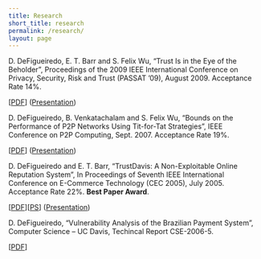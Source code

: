 ```yaml
---
title: Research
short_title: research
permalink: /research/
layout: page
---
```

D. DeFigueiredo, E. T. Barr and S. Felix Wu, &#8220;Trust Is in the Eye of the Beholder&#8221;, Proceedings of the 2009 IEEE International Conference on Privacy, Security, Risk and Trust (PASSAT &#8217;09), August 2009. Acceptance Rate 14%.


[[PDF](/my-research/beholder.pdf)] ([Presentation](/my-research/beholder-presentation.pptx))

D. DeFigueiredo, B. Venkatachalam and S. Felix Wu, &#8220;Bounds on the Performance of P2P Networks Using Tit-for-Tat Strategies&#8221;, IEEE Conference on P2P Computing, Sept. 2007. Acceptance Rate 19%.

[[PDF](/my-research/p2p-bounds-full.pdf)] ([Presentation](/my-research/P2P2007-presentation-final.ppt))

D. DeFigueiredo and E. T. Barr, &#8220;TrustDavis: A Non-Exploitable Online Reputation System&#8221;, In Proceedings of Seventh IEEE International Conference on E-Commerce Technology (CEC 2005), July 2005. Acceptance Rate 22%.  **Best Paper Award**.

[[PDF](/my-research/trustdavis.pdf)][[PS](/my-research/trustdavis.ps)] ([Presentation](/my-research/TrustDavis-Final.ppt))

D. DeFigueiredo, &#8220;Vulnerability Analysis of the Brazilian Payment System&#8221;, Computer Science &#8211; UC Davis, Techincal Report CSE-2006-5.

[[PDF](/my-research/SPBanalysis.pdf)]

